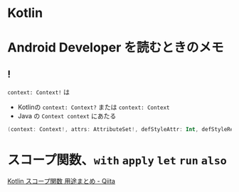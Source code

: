 # Kotlin

# Android Developer を読むときのメモ

## !

`context: Context!` は


- Kotlinの `context: Context?` または `context: Context`　
- Java の `Context context` にあたる

```kotlin
(context: Context!, attrs: AttributeSet!, defStyleAttr: Int, defStyleRes: Int)
```

# スコープ関数、`with` `apply` `let` `run` `also`

[Kotlin スコープ関数 用途まとめ - Qiita](https://qiita.com/ngsw_taro/items/d29e3080d9fc8a38691e)